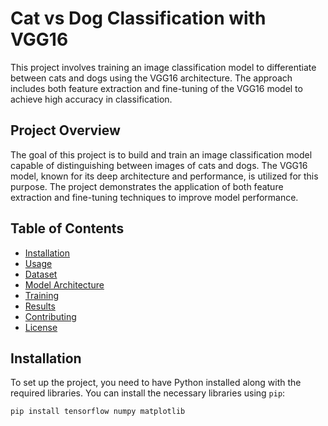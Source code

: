 
# Cat vs Dog Classification with VGG16

This project involves training an image classification model to differentiate between cats and dogs using the VGG16 architecture. The approach includes both feature extraction and fine-tuning of the VGG16 model to achieve high accuracy in classification.

## Project Overview

The goal of this project is to build and train an image classification model capable of distinguishing between images of cats and dogs. The VGG16 model, known for its deep architecture and performance, is utilized for this purpose. The project demonstrates the application of both feature extraction and fine-tuning techniques to improve model performance.

## Table of Contents

- [Installation](#installation)
- [Usage](#usage)
- [Dataset](#dataset)
- [Model Architecture](#model-architecture)
- [Training](#training)
- [Results](#results)
- [Contributing](#contributing)
- [License](#license)

## Installation

To set up the project, you need to have Python installed along with the required libraries. You can install the necessary libraries using `pip`:

```bash
pip install tensorflow numpy matplotlib
